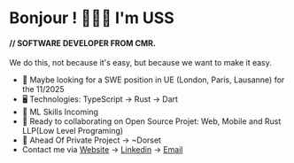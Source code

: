 Bonjour ! 👦🏾🤝 I'm USS
=======================================================================================================================================

#### // SOFTWARE DEVELOPER FROM CMR.
We do this, not because it's easy, but because we want to make it easy.

* 👀 Maybe looking for a SWE position in UE (London, Paris, Lausanne) for the 11/2025
* 🖥️ Technologies: TypeScript → Rust → Dart
* 🌱 ML Skills Incoming
* 🤝 Ready to collaborating on Open Source Projet: Web, Mobile and Rust LLP(Low Level Programing)
* 🪽 Ahead Of Private Project → ~Dorset
* Contact me via [Website](https://uss-franckmekoulou.web.app/) → [Linkedin](https://www.linkedin.com/in/franck-mekoulou/) → [Email](mailto:franckmekoulou.dev@hotmail.com)

